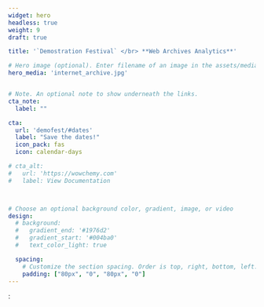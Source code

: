 ```yaml
---
widget: hero
headless: true
weight: 9
draft: true

title: '`Demostration Festival` </br> **Web Archives Analytics**' 

# Hero image (optional). Enter filename of an image in the assets/media/ folder.
hero_media: 'internet_archive.jpg'


# Note. An optional note to show underneath the links.
cta_note:
  label: ""

cta:
  url: 'demofest/#dates'
  label: "Save the dates!"
  icon_pack: fas
  icon: calendar-days

# cta_alt:
#   url: 'https://wowchemy.com'
#   label: View Documentation



# Choose an optional background color, gradient, image, or video
design:
  # background:
  #   gradient_end: '#1976d2'
  #   gradient_start: '#004ba0'
  #   text_color_light: true

  spacing:
    # Customize the section spacing. Order is top, right, bottom, left.
    padding: ["80px", "0", "80px", "0"]
---
```

: </br>